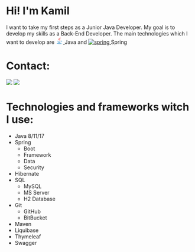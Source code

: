 
# Hi! I'm Kamil
I want to take my first steps as a Junior Java Developer. My goal is to develop my skills as a Back-End Developer. The main technologies which I want to develop are <a href="https://www.java.com" target="_blank" rel="noreferrer"> <img src="https://raw.githubusercontent.com/devicons/devicon/master/icons/java/java-original.svg" alt="java" width="20" height="20"/> </a>  Java and  <a href="https://spring.io/" target="_blank" rel="noreferrer"> <img src="https://www.vectorlogo.zone/logos/springio/springio-icon.svg" alt="spring" width="20" height="20"/> </a> Spring

# Contact:
<a target="_blank" href="https://www.linkedin.com/in/kamil-frant"><img src="https://img.shields.io/badge/-LinkedIn-0077B5?style=for-the-badge&logo=Linkedin&logoColor=white"></img></a>
<a target="_blank" href="mailto:frantkamil@gmail.com"><img src="https://img.shields.io/badge/-Gmail-D14836?style=for-the-badge&logo=Gmail&logoColor=white"></img></a>

# Technologies and frameworks witch I use:

* Java 8/11/17
* Spring
  * Boot
  * Framework
  * Data
  * Security
* Hibernate
* SQL
  * MySQL
  * MS Server
  * H2 Database
* Git
  * GitHub
  * BitBucket
* Maven
* Liquibase
* Thymeleaf
* Swagger


